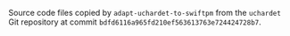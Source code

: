 Source code files copied by `adapt-uchardet-to-swiftpm` from the `uchardet` Git repository at commit `bdfd6116a965fd210ef563613763e724424728b7`.
